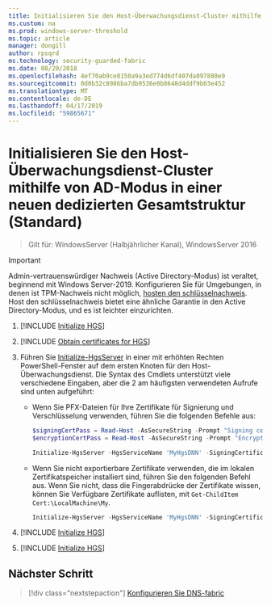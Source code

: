 ```yaml
---
title: Initialisieren Sie den Host-Überwachungsdienst-Cluster mithilfe von AD-Modus in einer neuen dedizierten Gesamtstruktur (Standard)
ms.custom: na
ms.prod: windows-server-threshold
ms.topic: article
manager: dongill
author: rpsqrd
ms.technology: security-guarded-fabric
ms.date: 08/29/2018
ms.openlocfilehash: 4ef70ab9ce8150a9a3ed774d6df407da097880e9
ms.sourcegitcommit: 0d0b32c8986ba7db9536e0b8648d4ddf9b03e452
ms.translationtype: MT
ms.contentlocale: de-DE
ms.lasthandoff: 04/17/2019
ms.locfileid: "59865671"
---
```

# <a name="initialize-the-hgs-cluster-using-ad-mode-in-a-new-dedicated-forest-default"></a>Initialisieren Sie den Host-Überwachungsdienst-Cluster mithilfe von AD-Modus in einer neuen dedizierten Gesamtstruktur (Standard)

>Gilt für: WindowsServer (Halbjährlicher Kanal), WindowsServer 2016

>[!IMPORTANT]
>Admin-vertrauenswürdiger Nachweis (Active Directory-Modus) ist veraltet, beginnend mit Windows Server-2019. Konfigurieren Sie für Umgebungen, in denen ist TPM-Nachweis nicht möglich, [hosten den schlüsselnachweis](guarded-fabric-initialize-hgs-key-mode-default.md). Host den schlüsselnachweis bietet eine ähnliche Garantie in den Active Directory-Modus, und es ist leichter einzurichten. 

1.  [!INCLUDE [Initialize HGS](../../../includes/guarded-fabric-initialize-hgs-default-step-one.md)] 
2.  [!INCLUDE [Obtain certificates for HGS](../../../includes/guarded-fabric-initialize-hgs-default-step-two.md)]

3.  Führen Sie [Initialize-HgsServer](https://technet.microsoft.com/library/mt652185.aspx) in einer mit erhöhten Rechten PowerShell-Fenster auf dem ersten Knoten für den Host-Überwachungsdienst. Die Syntax des Cmdlets unterstützt viele verschiedene Eingaben, aber die 2 am häufigsten verwendeten Aufrufe sind unten aufgeführt:

    -   Wenn Sie PFX-Dateien für Ihre Zertifikate für Signierung und Verschlüsselung verwenden, führen Sie die folgenden Befehle aus:

        ```powershell
        $signingCertPass = Read-Host -AsSecureString -Prompt "Signing certificate password"
        $encryptionCertPass = Read-Host -AsSecureString -Prompt "Encryption certificate password"

        Initialize-HgsServer -HgsServiceName 'MyHgsDNN' -SigningCertificatePath '.\signCert.pfx' -SigningCertificatePassword $signingCertPass -EncryptionCertificatePath '.\encCert.pfx' -EncryptionCertificatePassword $encryptionCertPass -TrustActiveDirectory
        ```

    -   Wenn Sie nicht exportierbare Zertifikate verwenden, die im lokalen Zertifikatspeicher installiert sind, führen Sie den folgenden Befehl aus. Wenn Sie nicht, dass die Fingerabdrücke der Zertifikate wissen, können Sie Verfügbare Zertifikate auflisten, mit `Get-ChildItem Cert:\LocalMachine\My`.

        ```powershell
        Initialize-HgsServer -HgsServiceName 'MyHgsDNN' -SigningCertificateThumbprint '1A2B3C4D5E6F...' -EncryptionCertificateThumbprint '0F9E8D7C6B5A...' --TrustActiveDirectory
        ```

4.  [!INCLUDE [Initialize HGS](../../../includes/guarded-fabric-initialize-hgs-default-step-four.md)]  

5.  [!INCLUDE [Initialize HGS](../../../includes/guarded-fabric-initialize-hgs-default-step-five.md)]

## <a name="next-step"></a>Nächster Schritt

>[!div class="nextstepaction"]
[Konfigurieren Sie DNS-fabric](guarded-fabric-configuring-fabric-dns-ad.md)